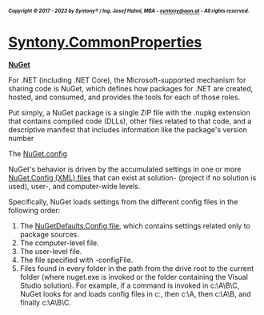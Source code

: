 ##### <sub><sub>Copyright &copy; 2017 - 2023 by Syntony&reg; / Ing. Josef Hahnl, MBA - syntony@aon.at - All rights reserved.</sub></sub>
# [Syntony.CommonProperties](./../README.md)

<a name="NuGet"/>[**NuGet**](https://www.nuget.org/)

For .NET (including .NET Core), the Microsoft-supported mechanism for sharing code is NuGet, which defines how packages for .NET are created, hosted, and consumed, and provides the tools for each of those roles.

Put simply, a NuGet package is a single ZIP file with the .nupkg extension that contains compiled code (DLLs), other files related to that code, and a descriptive manifest that includes information like the package's version number

The [NuGet.config](https://learn.microsoft.com/en-us/nuget/reference/nuget-config-file)

NuGet's behavior is driven by the accumulated settings in one or more [NuGet.Config (XML) files](https://learn.microsoft.com/en-us/nuget/consume-packages/configuring-nuget-behavior) that can exist at solution- (project if no solution is used), user-, and computer-wide levels.

Specifically, NuGet loads settings from the different config files in the following order:

1. The [NuGetDefaults.Config file](https://learn.microsoft.com/en-us/nuget/consume-packages/configuring-nuget-behavior#nuget-defaults-file), which contains settings related only to package sources.
1. The computer-level file.
1. The user-level file.
1. The file specified with -configFile.
1. Files found in every folder in the path from the drive root to the current folder (where nuget.exe is invoked or the folder containing the Visual Studio solution). For example, if a command is invoked in c:\A\B\C, NuGet looks for and loads config files in c:\, then c:\A, then c:\A\B, and finally c:\A\B\C.
